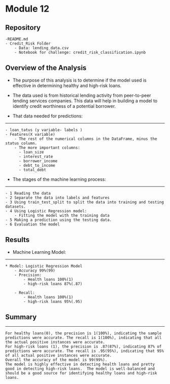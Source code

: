 # Module 12 
Repository
---
    -README.md
    - Credit_Risk Folder
        - Data: lending_data.csv
        - Notebook for challenge: credit_risk_classification.ipynb

## Overview of the Analysis


* The purpose of this analysis is to determine if the model used is effective in determining healthy and high-risk loans.

* The data used is from historical lending activity from peer-to-peer lending services companies.  This data will help in building a model to identify credit worthiness of a potential borrower.

* That data needed for predictions:
---
    - loan_tatus (y variable- labels )
    - Features(X variable)
        - The rest of the numerical columns in the DataFrame, minus the status column.
        - The more important columns:
          - loan_size
          - interest_rate	
          - borrower_income
          - debt_to_income	
          - total_debt


* The stages of the machine learning process:
---
    - 1 Reading the data
    - 2 Separate the data into labels and features
    - 3 Using train_test_split to split the data into training and testing datasets.
    - 4 Using Logistic Regression model: 
        - Fitting the model with the training data
    - 5 Making a prediction using the testing data.
    - 6 Evaluation the model 



## Results

* Machine Learning Model:
---
    * Model: Logistic Regression Model
        - Accuracy 99%(99)
        - Precision:
            - Health loans 100%(1)
            - high-risk loans 87%(.87)

        - Recall:
            - Health loans 100%(1)
            - high-risk loans 95%(.95)
        

## Summary
---
    For healthy loans(0), the precision is 1(100%), indicating the sample predictions were accurate. The recall is 1(100%), indicating that all the actual positive instances were accurate. 
    For high-risk loans (1), the precision is .87(87%), indicating 87% of predictions were accurate. The recall is .95(95%), indicating that 95% of all actual positive instances were accurate. 
    Overall the accuracy of the model is 99(99%).
    The model is highly effective in detecting health loans and pretty good in detecting high-risk loans.  The model is well-balanced and should be a good source for identifying healthy loans and high-risk loans.
